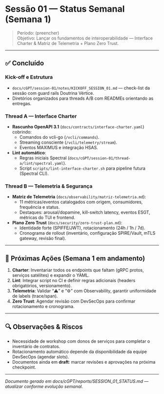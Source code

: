 # Sessão 01 — Status Semanal (Semana 1)

> Período: (preencher)  
> Objetivo: Lançar os fundamentos de interoperabilidade — Interface Charter & Matriz de Telemetria + Plano Zero Trust.

---

## ✅ Concluído

### Kick-off e Estrutura
- `docs/cGPT/session-01/notes/KICKOFF_SESSION_01.md` — check-list da sessão com guard rails Doutrina Vértice.
- Diretórios organizados para threads A/B com READMEs orientando as entregas.

### Thread A — Interface Charter
- **Rascunho OpenAPI 3.1** (`docs/contracts/interface-charter.yaml`) cobrindo:
  - Comandos do vcli-go (`/vcli/commands`).
  - Streaming consciente (`/vcli/telemetry/stream`).
  - Eventos MAXIMUS e integração HSAS.
- **Lint automático**:
  - Regras iniciais Spectral (`docs/cGPT/session-01/thread-a/lint/spectral.yaml`).
  - Script `scripts/lint-interface-charter.sh` para pipeline futura (Spectral CLI).

### Thread B — Telemetria & Segurança
- **Matriz de Telemetria** (`docs/observability/matriz-telemetria.md`):
  - 11 métricas/eventos catalogados com origem, consumidores, frequência e status.
  - Destaques: arousal/dopamine, kill-switch latency, eventos ESGT, métricas do TUI e frontend.
- **Plano Zero Trust** (`docs/security/zero-trust-plan.md`):
  - Identidade forte (SPIFFE/JWT), rotacionamento (24h / 1h / 7d).
  - Cronograma de rollout (inventário, configuração SPIRE/Vault, mTLS gateway, revisão final).

---

## 📌 Próximas Ações (Semana 1 em andamento)
1. **Charter**: Inventariar todos os endpoints que faltam (gRPC protos, serviços satélites) e expandir o YAML.
2. **Lint**: Integrar script no CI e definir regras adicionais (headers obrigatórios, versionamento).
3. **Telemetria**: Validar “⚠️” e “⚙️” com Observability, garantir uniformidade de labels (trace/span).
4. **Zero Trust**: Agendar revisão com DevSecOps para confirmar rotacionamento e cronograma.

---

## 🔍 Observações & Riscos
- Necessidade de workshop com donos de serviços para completar o inventário de contratos.
- Rotacionamento automático depende da disponibilidade da equipe DevSecOps (agendar slots).
- Documentos ainda em **draft**: marcar revisões e aprovações na próxima checkpoint.

---
*Documento gerado em docs/cGPT/reports/SESSION_01_STATUS.md — atualizar conforme evolução semanal.*
